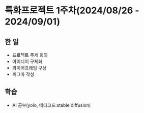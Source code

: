 # 특화프로젝트 1주차(2024/08/26 - 2024/09/01)

## 한 일
  - 프로젝트 주제 회의
  - 아이디어 구체화
  - 와이어프레임 구상
  - 피그마 작성

## 학습
  - AI 공부(yolo, 메타코드:stable diffusion)